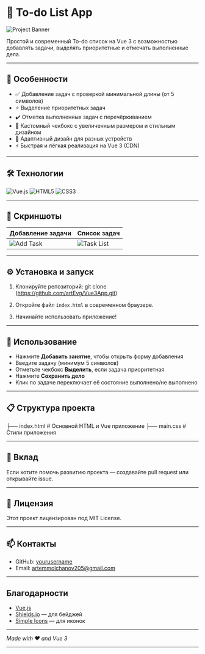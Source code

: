 # 📝 To-do List App

![Project Banner](https://github.com/user-attachments/assets/c8f8b00c-8a1d-4238-9de0-694f7bf7ca08)

Простой и современный To-do список на Vue 3 с возможностью добавлять задачи, выделять приоритетные и отмечать выполненные дела.

---

## 🚀 Особенности

- ✅ Добавление задач с проверкой минимальной длины (от 5 символов)
- ⭐ Выделение приоритетных задач
- ✔️ Отметка выполненных задач с перечёркиванием
- 🎨 Кастомный чекбокс с увеличенным размером и стильным дизайном
- 📱 Адаптивный дизайн для разных устройств
- ⚡ Быстрая и лёгкая реализация на Vue 3 (CDN)

---

## 🛠️ Технологии

![Vue.js](https://img.shields.io/badge/Vue.js-35495E?style=for-the-badge&logo=vue.js&logoColor=4FC08D)
![HTML5](https://img.shields.io/badge/HTML5-E34F26?style=for-the-badge&logo=html5&logoColor=white)
![CSS3](https://img.shields.io/badge/CSS3-1572B6?style=for-the-badge&logo=css3&logoColor=white)

---

## 📸 Скриншоты

| Добавление задачи | Список задач |
|------------------|--------------|
| ![Add Task](https://github.com/user-attachments/assets/ac791470-c22a-41f5-83c8-4134b4a84195) | ![Task List](https://github.com/user-attachments/assets/a4d7cfad-ab52-4447-8a7c-9468f04a2534)|

---

## ⚙️ Установка и запуск

1. Клонируйте репозиторий:
git clone (https://github.com/artEvg/Vue3App.git)

2. Откройте файл `index.html` в современном браузере.
3. Начинайте использовать приложение!

---

## 🎯 Использование

- Нажмите **Добавить занятие**, чтобы открыть форму добавления
- Введите задачу (минимум 5 символов)
- Отметьте чекбокс **Выделить**, если задача приоритетная
- Нажмите **Сохранить дело**
- Клик по задаче переключает её состояние выполнено/не выполнено

---

## 📋 Структура проекта
├── index.html # Основной HTML и Vue приложение
├── main.css # Стили приложения

---

## 🤝 Вклад

Если хотите помочь развитию проекта — создавайте pull request или открывайте issue.

---

## 📄 Лицензия

Этот проект лицензирован под MIT License.

---

## 📫 Контакты

- GitHub: [yourusername](https://github.com/artEvg)
- Email: artemmolchanov205@gmail.com

---

## Благодарности

- [Vue.js](https://vuejs.org/)
- [Shields.io](https://shields.io/) — для бейджей
- [Simple Icons](https://simpleicons.org/) — для иконок

---

*Made with ❤️ and Vue 3*

---
